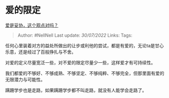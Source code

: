 # 爱的限定
[爱是妥协，这个观点对吗？](https://www.zhihu.com/question/545832415/answer/2599346160)

> Author: #NellNell 
> Last update: *30/07/2022* 
> Links: 
> Tags: 

任何心里装着对方的益处所做出的让步或利他的尝试，都是有爱的，无论ta是甘心乐意，还是经过了百般挣扎与不舍。

对爱的定义尽量宽泛一些，对不爱的限定尽量少一些，这样爱才有可持续性。

我们都爱的不够好、不够成熟、不够坚定、不够纯粹、不够完全，但那里面有爱的无限潜力与可能性。

蹒跚学步也是走路，如果蹒跚学步都不叫走路，就没有人能学会走路了。

  
  
